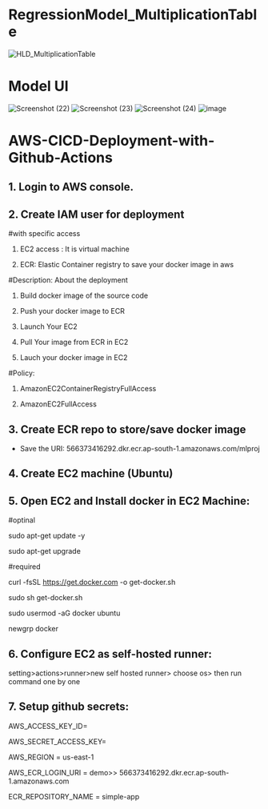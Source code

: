 # RegressionModel_MultiplicationTable

![HLD_MultiplicationTable](https://github.com/saisubhasish/MultiplationTable_RegressionModel/assets/102937478/c814f0d8-c0b5-4208-b60f-af9ac2ff324a)
# Model UI
![Screenshot (22)](https://github.com/saisubhasish/Multiplation_Table/assets/102937478/c3b27abc-2d82-4fe8-9d73-c401ede66f8d)
![Screenshot (23)](https://github.com/saisubhasish/Multiplation_Table/assets/102937478/1803f0a3-0b53-4362-9012-e1ffd9ebf9ba)
![Screenshot (24)](https://github.com/saisubhasish/Multiplation_Table/assets/102937478/408f448d-8ed9-4990-8acd-8bda23131947)
![image](https://github.com/saisubhasish/Multiplation_Table/assets/102937478/ed1876b7-ff81-4191-a933-899077b1c547)



# AWS-CICD-Deployment-with-Github-Actions

## 1. Login to AWS console.
## 2. Create IAM user for deployment

#with specific access

1. EC2 access : It is virtual machine

2. ECR: Elastic Container registry to save your docker image in aws


#Description: About the deployment

1. Build docker image of the source code

2. Push your docker image to ECR

3. Launch Your EC2 

4. Pull Your image from ECR in EC2

5. Lauch your docker image in EC2

#Policy:

1. AmazonEC2ContainerRegistryFullAccess

2. AmazonEC2FullAccess

## 3. Create ECR repo to store/save docker image

- Save the URI: 566373416292.dkr.ecr.ap-south-1.amazonaws.com/mlproj

## 4. Create EC2 machine (Ubuntu)
## 5. Open EC2 and Install docker in EC2 Machine:

#optinal

sudo apt-get update -y

sudo apt-get upgrade

#required

curl -fsSL https://get.docker.com -o get-docker.sh

sudo sh get-docker.sh

sudo usermod -aG docker ubuntu

newgrp docker

## 6. Configure EC2 as self-hosted runner:

setting>actions>runner>new self hosted runner> choose os> then run command one by one

## 7. Setup github secrets:

AWS_ACCESS_KEY_ID=

AWS_SECRET_ACCESS_KEY=

AWS_REGION = us-east-1

AWS_ECR_LOGIN_URI = demo>>  566373416292.dkr.ecr.ap-south-1.amazonaws.com

ECR_REPOSITORY_NAME = simple-app
